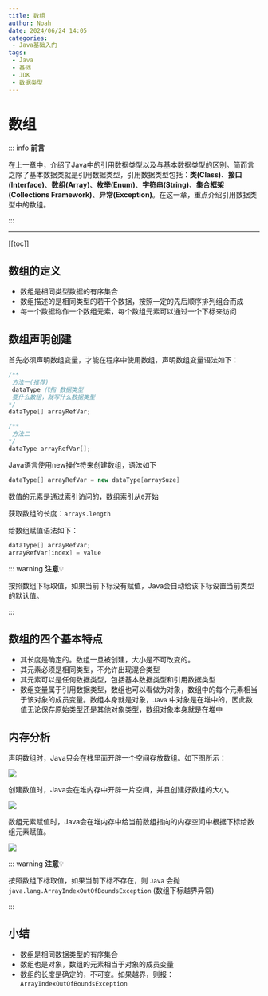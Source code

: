 ```yaml
---
title: 数组
author: Noah
date: 2024/06/24 14:05
categories: 
 - Java基础入门
tags:
 - Java
 - 基础
 - JDK
 - 数据类型
---
```


# 数组

::: info **前言** 

在上一章中，介绍了Java中的引用数据类型以及与基本数据类型的区别。简而言之除了基本数据类就是引用数据类型，引用数据类型包括：**类(Class)**、**接口(Interface)**、**数组(Array)**、**枚举(Enum)**、**字符串(String)**、**集合框架(Collections Framework)**、**异常(Exception)**。在这一章，重点介绍引用数据类型中的数组。

:::

---

[[toc]]

## 数组的定义

- 数组是相同类型数据的有序集合
- 数组描述的是相同类型的若干个数据，按照一定的先后顺序排列组合而成
- 每一个数据称作一个数组元素，每个数组元素可以通过一个下标来访问

## 数组声明创建

首先必须声明数组变量，才能在程序中使用数组，声明数组变量语法如下：

```Java
/**
 方法一(推荐)
 dataType 代指 数据类型
 要什么数组，就写什么数据类型
*/
dataType[] arrayRefVar;

/**
 方法二
*/
dataType arrayRefVar[];
```

Java语言使用new操作符来创建数组，语法如下

```java
dataType[] arrayRefVar = new dataType[arraySuze]
```

数值的元素是通过索引访问的，数组索引从`0`开始

获取数组的长度：`arrays.length`

给数组赋值语法如下：

```java
dataType[] arrayRefVar;
arrayRefVar[index] = value
```

::: warning **注意**💡 

按照数组下标取值，如果当前下标没有赋值，Java会自动给该下标设置当前类型的默认值。

:::

## 数组的四个基本特点

- 其长度是确定的。数组一旦被创建，大小是不可改变的。
- 其元素必须是相同类型，不允许出现混合类型
- 其元素可以是任何数据类型，包括基本数据类型和引用数据类型
- 数组变量属于引用数据类型，数组也可以看做为对象，数组中的每个元素相当于该对象的成员变量。数组本身就是对象，`Java` 中对象是在堆中的，因此数值无论保存原始类型还是其他对象类型，数组对象本身就是在堆中

## 内存分析

声明数组时，Java只会在栈里面开辟一个空间存放数组。如下图所示：

![](https://raw.githubusercontent.com/Noah2Y/img/main/blog/20240624154441.png)

创建数值时，Java会在堆内存中开辟一片空间，并且创建好数组的大小。

![](https://raw.githubusercontent.com/Noah2Y/img/main/blog/20240624154441-1.png)

数组元素赋值时，Java会在堆内存中给当前数组指向的内存空间中根据下标给数组元素赋值。

![](https://raw.githubusercontent.com/Noah2Y/img/main/blog/20240624154441-2.png)

::: warning **注意**💡 

按照数组下标取值，如果当前下标不存在，则 `Java` 会抛 `java.lang.ArrayIndexOutOfBoundsException` (数组下标越界异常)

:::

## 小结

- 数组是相同数据类型的有序集合
- 数组也是对象，数组的元素相当于对象的成员变量
- 数组的长度是确定的，不可变。如果越界，则报：`ArrayIndexOutOfBoundsException`